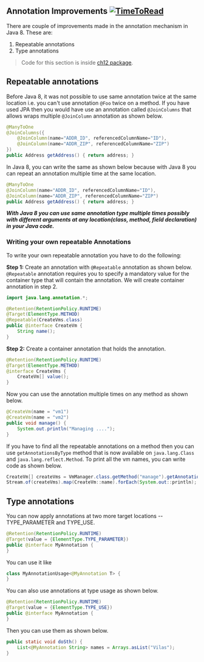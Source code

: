 Annotation Improvements [![TimeToRead](http://ttr.myapis.xyz/ttr.svg?pageUrl=https://github.com/shekhargulati/java8-the-missing-tutorial/blob/master/12-annotations.md)](http://ttr.myapis.xyz/)
-------

There are couple of improvements made in the annotation mechanism in Java 8.
These are:

1. Repeatable annotations
2. Type annotations

> Code for this section is inside [ch12 package](https://github.com/vilasvarghese/JavaFullStack/tree/master/java8/java8-examples/Project1/code/src/main/java/com/vilas/java8_tutorial/ch12).

## Repeatable annotations

Before Java 8, it was not possible to use same annotation twice at the same
location i.e.  you can't use annotation `@Foo` twice on a method. If you have
used JPA then you would have use an annotation called `@JoinColumns` that allows
wraps multiple `@JoinColumn` annotation as shown below.

```java
@ManyToOne
@JoinColumns({
    @JoinColumn(name="ADDR_ID", referencedColumnName="ID"),
    @JoinColumn(name="ADDR_ZIP", referencedColumnName="ZIP")
})
public Address getAddress() { return address; }
```

In Java 8, you can write the same as shown below because with Java 8 you can repeat an annotation multiple time at the same location.

```java
@ManyToOne
@JoinColumn(name="ADDR_ID", referencedColumnName="ID"),
@JoinColumn(name="ADDR_ZIP", referencedColumnName="ZIP")
public Address getAddress() { return address; }
```

***With Java 8 you can use same annotation type multiple times possibly with
different arguments at any location(class, method, field declaration) in your
Java code.***

### Writing your own repeatable Annotations

To write your own repeatable annotation you have to do the following:

**Step 1:** Create an annotation with `@Repeatable` annotation as shown below.
`@Repeatable` annotation requires you to specify a mandatory value for the
container type that will contain the annotation. We will create container
annotation in step 2.

```java
import java.lang.annotation.*;

@Retention(RetentionPolicy.RUNTIME)
@Target(ElementType.METHOD)
@Repeatable(CreateVms.class)
public @interface CreateVm {
    String name();
}
```

**Step 2:** Create a container annotation that holds the annotation.

```java
@Retention(RetentionPolicy.RUNTIME)
@Target(ElementType.METHOD)
@interface CreateVms {
    CreateVm[] value();
}
```

Now you can use the annotation multiple times on any method as shown below.

```java
@CreateVm(name = "vm1")
@CreateVm(name = "vm2")
public void manage() {
    System.out.println("Managing ....");
}
```

If you have to find all the repeatable annotations on a method then you can use
`getAnnotationsByType` method that is now available on `java.lang.Class` and
`java.lang.reflect.Method`. To print all the vm names, you can write code as
shown below.

```java
CreateVm[] createVms = VmManager.class.getMethod("manage").getAnnotationsByType(CreateVm.class);
Stream.of(createVms).map(CreateVm::name).forEach(System.out::println);
```

## Type annotations

You can now apply annotations at two more target locations -- TYPE_PARAMETER and
TYPE_USE.

```java
@Retention(RetentionPolicy.RUNTIME)
@Target(value = {ElementType.TYPE_PARAMETER})
public @interface MyAnnotation {
}
```

You can use it like

```java
class MyAnnotationUsage<@MyAnnotation T> {
}
```

You can also use annotations at type usage as shown below.

```java
@Retention(RetentionPolicy.RUNTIME)
@Target(value = {ElementType.TYPE_USE})
public @interface MyAnnotation {
}
```

Then you can use them as shown below.

```java
public static void doSth() {
    List<@MyAnnotation String> names = Arrays.asList("Vilas");
}
```

